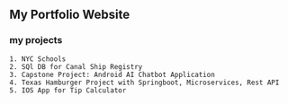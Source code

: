 ## My Portfolio Website
### my projects
    1. NYC Schools
    2. SQl DB for Canal Ship Registry
    3. Capstone Project: Android AI Chatbot Application
    4. Texas Hamburger Project with Springboot, Microservices, Rest API
    5. IOS App for Tip Calculator
